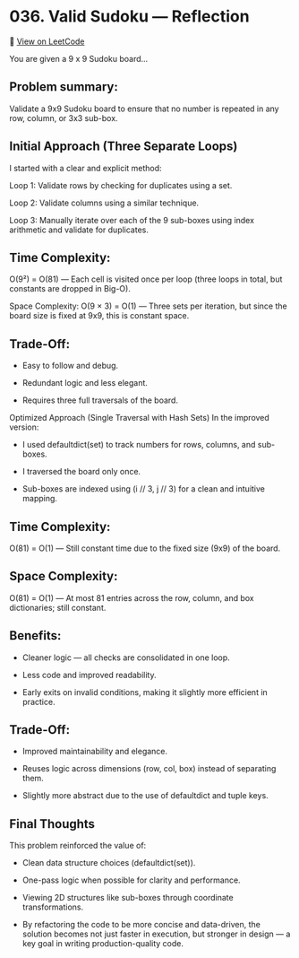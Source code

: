 # 036. Valid Sudoku — Reflection

🔗 [View on LeetCode](https://leetcode.com/problems/valid-sudoku/)

You are given a 9 x 9 Sudoku board...


## Problem summary:
Validate a 9x9 Sudoku board to ensure that no number is repeated in any row, column, or 3x3 sub-box.

## Initial Approach (Three Separate Loops)
I started with a clear and explicit method:

Loop 1: Validate rows by checking for duplicates using a set.

Loop 2: Validate columns using a similar technique.

Loop 3: Manually iterate over each of the 9 sub-boxes using index arithmetic and validate for duplicates.

## Time Complexity:
O(9²) = O(81) — Each cell is visited once per loop (three loops in total, but constants are dropped in Big-O).

Space Complexity:
O(9 × 3) = O(1) — Three sets per iteration, but since the board size is fixed at 9x9, this is constant space.

## Trade-Off:
- Easy to follow and debug.

- Redundant logic and less elegant.

- Requires three full traversals of the board.

Optimized Approach (Single Traversal with Hash Sets)
In the improved version:

- I used defaultdict(set) to track numbers for rows, columns, and sub-boxes.

- I traversed the board only once.

- Sub-boxes are indexed using (i // 3, j // 3) for a clean and intuitive mapping.

## Time Complexity:
O(81) = O(1) — Still constant time due to the fixed size (9x9) of the board.

## Space Complexity:
O(81) = O(1) — At most 81 entries across the row, column, and box dictionaries; still constant.

## Benefits:
- Cleaner logic — all checks are consolidated in one loop.

- Less code and improved readability.

- Early exits on invalid conditions, making it slightly more efficient in practice.

## Trade-Off:
- Improved maintainability and elegance.

- Reuses logic across dimensions (row, col, box) instead of separating them.

- Slightly more abstract due to the use of defaultdict and tuple keys.

## Final Thoughts
This problem reinforced the value of:

- Clean data structure choices (defaultdict(set)).

- One-pass logic when possible for clarity and performance.

- Viewing 2D structures like sub-boxes through coordinate transformations.

- By refactoring the code to be more concise and data-driven, the solution becomes not just faster in execution, but stronger in design — a key goal in writing production-quality code.

